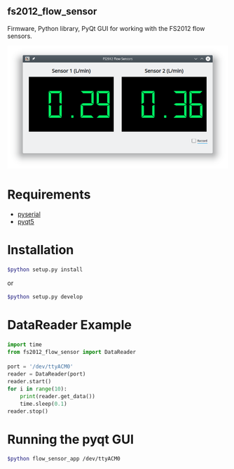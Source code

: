 ## fs2012_flow_sensor  

Firmware, Python library, PyQt GUI for working with the FS2012 flow sensors. 

![screenshot_1](images/flow_sensor_app.png)


# Requirements

* [pyserial](https://pythonhosted.org/pyserial/)
* [pyqt5](https://pypi.org/project/PyQt5/)


# Installation


```bash
$python setup.py install
```

or

```bash
$python setup.py develop 
```

# DataReader Example

```python
import time
from fs2012_flow_sensor import DataReader

port = '/dev/ttyACM0'
reader = DataReader(port)
reader.start()
for i in range(10):
    print(reader.get_data())
    time.sleep(0.1)
reader.stop()

```

# Running the pyqt GUI 

```bash
$python flow_sensor_app /dev/ttyACM0
```

